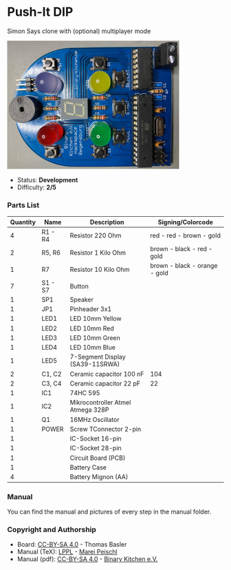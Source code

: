 # Push-It DIP
Simon Says clone with (optional) multiplayer mode

<img src="manual/images/PushItDIP-V1_0_Complete.jpg" width=400px alt="Push-It DIP">

- Status: **Development**
- Difficulty: **2/5**

### Parts List

| Quantity | Name    | Description                        | Signing/Colorcode             |
|----------|---------|------------------------------------|-------------------------------|
| 4        | R1 - R4 | Resistor 220 Ohm                   | red - red - brown - gold      |
| 2        | R5, R6  | Resistor 1 Kilo Ohm                | brown - black - red - gold    |
| 1        | R7      | Resistor 10 Kilo Ohm               | brown - black - orange - gold |
| 7        | S1 - S7 | Button                             |                               |
| 1        | SP1     | Speaker                            |                               |
| 1        | JP1     | Pinheader 3x1                      |                               |
| 1        | LED1    | LED 10mm Yellow                    |                               |
| 1        | LED2    | LED 10mm Red                       |                               |
| 1        | LED3    | LED 10mm Green                     |                               |
| 1        | LED4    | LED 10mm Blue                      |                               |
| 1        | LED5    | 7-Segment Display (SA39-11SRWA)    |                               |
| 2        | C1, C2  | Ceramic capacitor 100 nF           | 104                           |
| 2        | C3, C4  | Ceramic capacitor 22 pF            | 22                            |
| 1        | IC1     | 74HC 595                           |                               |
| 1        | IC2     | Mikrocontroller Atmel Atmega 328P  |                               |
| 1        | Q1      | 16MHz Oscillator                   |                               |
| 1        | POWER   | Screw TConnector 2-pin             |                               |
| 1        |         | IC-Socket 16-pin                   |                               |
| 1        |         | IC-Socket 28-pin                   |                               |
| 1        |         | Circuit Board (PCB)                |                               |
| 1        |         | Battery Case                       |                               |
| 4        |         | Battery Mignon (AA)                |                               |

### Manual
You can find the manual and pictures of every step in the manual folder.

### Copyright and Authorship
- Board: [CC-BY-SA 4.0](https://creativecommons.org/licenses/by-sa/4.0/) - Thomas Basler
- Manual (TeX): [LPPL](https://www.latex-project.org/lppl.txt) - [Marei Peischl](https://peitex.de)
- Manual (pdf): [CC-BY-SA 4.0](https://creativecommons.org/licenses/by-sa/4.0/) - [Binary Kitchen e.V.](https://www.binary-kitchen.de)